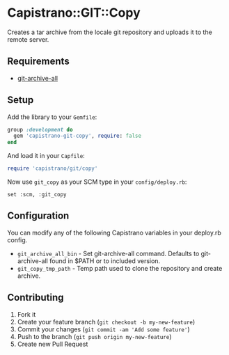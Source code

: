 # Capistrano::GIT::Copy

Creates a tar archive from the locale git repository and uploads it to the remote server.

## Requirements

* [git-archive-all](https://github.com/Kentzo/git-archive-all)

## Setup

Add the library to your `Gemfile`:

```ruby
group :development do
  gem 'capistrano-git-copy', require: false
end
```

And load it in your `Capfile`:

```ruby
require 'capistrano/git/copy'
```

Now use `git_copy` as your SCM type in your `config/deploy.rb`:

    set :scm, :git_copy

## Configuration

You can modify any of the following Capistrano variables in your deploy.rb config.

- `git_archive_all_bin`     - Set git-archive-all command. Defaults to git-archive-all found in $PATH or to included version.
- `git_copy_tmp_path`       - Temp path used to clone the repository and create archive.

## Contributing

1. Fork it
2. Create your feature branch (`git checkout -b my-new-feature`)
3. Commit your changes (`git commit -am 'Add some feature'`)
4. Push to the branch (`git push origin my-new-feature`)
5. Create new Pull Request
